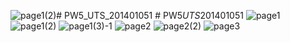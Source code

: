 ![page1(2)](https://github.com/DP5-Andreas-051/PW5_UTS_201401051/assets/114710911/bcf6afe7-6d9f-41aa-91cb-7f6816df43ad)# PW5_UTS_201401051
#   P W 5 _ U T S _ 2 0 1 4 0 1 0 5 1 
 
![page1](https://github.com/DP5-Andreas-051/PW5_UTS_201401051/assets/114710911/0c60ec00-4507-4a72-aee9-789a93b3630d)
![page1(2)](https://github.com/DP5-Andreas-051/PW5_UTS_201401051/assets/114710911/b879adf7-9833-4190-8671-3c06b6ecadc6)
![page1(3)-1](https://github.com/DP5-Andreas-051/PW5_UTS_201401051/assets/114710911/b2e960e7-8713-4c75-80d4-f52fd27b72a1)
![page2](https://github.com/DP5-Andreas-051/PW5_UTS_201401051/assets/114710911/f71b709e-bfc2-440f-a22f-7887cf132a09)
![page2(2)](https://github.com/DP5-Andreas-051/PW5_UTS_201401051/assets/114710911/ab06c09b-abe2-4edf-b7f3-a74f1ea09963)
![page3](https://github.com/DP5-Andreas-051/PW5_UTS_201401051/assets/114710911/45802f04-51b4-4ca4-8411-cc8e845c4337)



